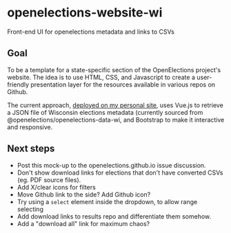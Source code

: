 # openelections-website-wi
Front-end UI for openelections metadata and links to CSVs

## Goal
To be a template for a state-specific section of the OpenElections project's website. The idea is to use HTML, CSS, and Javascript to create a user-friendly presentation layer for the resources available in various repos on Github.

The current approach, [deployed on my personal site](http://www.ndavies.org/openelections-website-wi/), uses Vue.js to retrieve a JSON file of Wisconsin elections metadata (currently sourced from @openelections/openelections-data-wi, and Bootstrap to make it interactive and responsive.

## Next steps

* Post this mock-up to the openelections.github.io issue discussion.
* Don't show download links for elections that don't have converted CSVs (eg. PDF source files).
* Add X/clear icons for filters
* Move Github link to the side? Add Github icon?
* Try using a `select` element inside the dropdown, to allow range selecting
* Add download links to results repo and differentiate them somehow.
* Add a "download all" link for maximum chaos?

